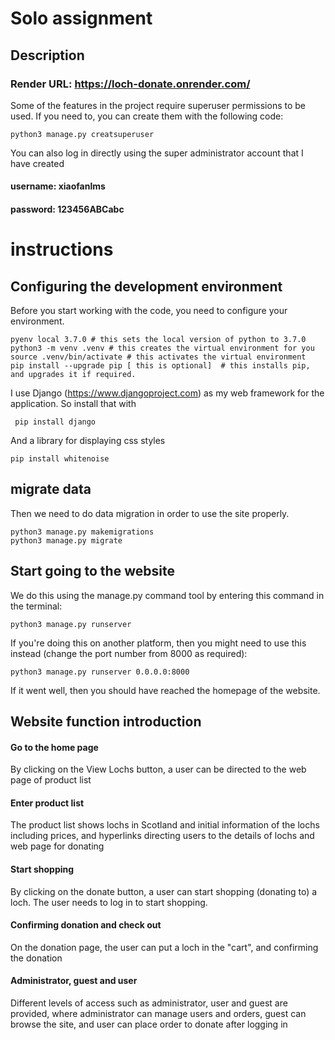 # Solo assignment
## Description

### Render URL: https://loch-donate.onrender.com/
Some of the features in the project require superuser permissions to be used. If you need to, you can create them with the following code:
  
    python3 manage.py creatsuperuser
    
You can also log in directly using the super administrator account that I have created
#### username: xiaofanlms
#### password: 123456ABCabc

# instructions
## Configuring the development environment
Before you start working with the code, you need to configure your environment.
    
    pyenv local 3.7.0 # this sets the local version of python to 3.7.0
    python3 -m venv .venv # this creates the virtual environment for you
    source .venv/bin/activate # this activates the virtual environment
    pip install --upgrade pip [ this is optional]  # this installs pip, and upgrades it if required.
    
I use Django (https://www.djangoproject.com) as my web framework for the application. So install that with

     pip install django

And a library for displaying css styles

    pip install whitenoise
    
## migrate data
Then we need to do data migration in order to use the site properly.

    python3 manage.py makemigrations
    python3 manage.py migrate
  
    
 ## Start going to the website
We do this using the manage.py command tool by entering this command in the terminal:

    python3 manage.py runserver

If you're doing this on another platform, then you might need to use this instead (change the port number from 8000 as required):

    python3 manage.py runserver 0.0.0.0:8000 

If it went well, then you should have reached the homepage of the website.

## Website function introduction
#### Go to the home page
By clicking on the View Lochs button, a user can be directed to the web page of product list

#### Enter product list
The product list shows lochs in Scotland and initial information of the lochs including prices, and hyperlinks directing users to the details of lochs and web page for donating

#### Start shopping
By clicking on the donate button, a user can start shopping (donating to) a loch. The user needs to log in to start shopping.

#### Confirming donation and check out
On the donation page, the user can put a loch in the "cart", and confirming the donation

#### Administrator, guest and user
Different levels of access such as administrator, user and guest are provided, where administrator can manage users and orders, guest can browse the site, and user can place order to donate after logging in 







    

